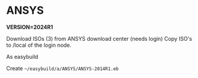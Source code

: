 # ANSYS 

**VERSION=2024R1**

Download ISOs (3) from ANSYS download center (needs login) 
Copy ISO's to /local of the login node.

As easybuild

Create `~/easybuild/a/ANSYS/ANSYS-2014R1.eb` 